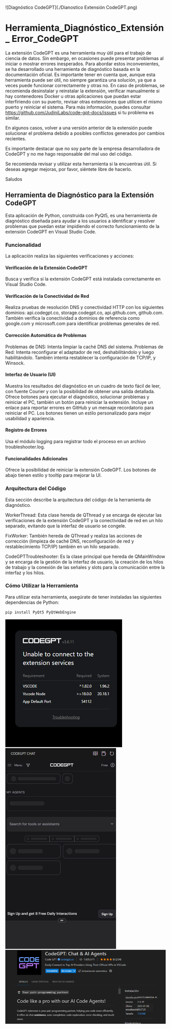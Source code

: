 ![Diagnóstico CodeGPT](./Dianostico Extensión CodeGPT.png)

# Herramienta_Diagnóstico_Extensión_ Error_CodeGPT

La extensión CodeGPT es una herramienta muy útil para el trabajo de ciencia de datos. Sin embargo, en ocasiones puede presentar problemas al iniciar o mostrar errores inesperados. Para abordar estos inconvenientes, se ha desarrollado una herramienta de diagnóstico basada en la documentación oficial. Es importante tener en cuenta que, aunque esta herramienta puede ser útil, no siempre garantiza una solución, ya que a veces puede funcionar correctamente y otras no. En caso de problemas, se recomienda desinstalar y reinstalar la extensión, verificar manualmente si hay contenedores Docker u otras aplicaciones que puedan estar interfiriendo con su puerto, revisar otras extensiones que utilicen el mismo puerto y reiniciar el sistema. Para más información, puedes consultar https://github.com/JudiniLabs/code-gpt-docs/issues si tu problema es similar.

En algunos casos, volver a una versión anterior de la extensión puede solucionar el problema debido a posibles conflictos generados por cambios recientes.

Es importante destacar que no soy parte de la empresa desarrolladora de CodeGPT y no me hago responsable del mal uso del código.

Se recomienda revisar y utilizar esta herramienta si la encuentras útil. Si deseas agregar mejoras, por favor, siéntete libre de hacerlo.

Saludos

## Herramienta de Diagnóstico para la Extensión CodeGPT
Esta aplicación de Python, construida con PyQt5, es una herramienta de diagnóstico diseñada para ayudar a los usuarios a identificar y resolver problemas que puedan estar impidiendo el correcto funcionamiento de la extensión CodeGPT en Visual Studio Code.

### Funcionalidad
La aplicación realiza las siguientes verificaciones y acciones:

#### Verificación de la Extensión CodeGPT
Busca y verifica si la extensión CodeGPT está instalada correctamente en Visual Studio Code.

#### Verificación de la Conectividad de Red
Realiza pruebas de resolución DNS y conectividad HTTP con los siguientes dominios: api.codegpt.co, storage.codegpt.co, api.github.com, github.com.
También verifica la conectividad a dominios de referencia como google.com y microsoft.com para identificar problemas generales de red.

#### Corrección Automática de Problemas
Problemas de DNS: Intenta limpiar la caché DNS del sistema.
Problemas de Red: Intenta reconfigurar el adaptador de red, deshabilitándolo y luego habilitándolo. También intenta restablecer la configuración de TCP/IP, y Winsock.

#### Interfaz de Usuario (UI)
Muestra los resultados del diagnóstico en un cuadro de texto fácil de leer, con fuente Courier y con la posibilidad de obtener una salida detallada.
Ofrece botones para ejecutar el diagnóstico, solucionar problemas y reiniciar el PC, también un botón para reiniciar la extensión.
Incluye un enlace para reportar errores en GitHub y un mensaje recordatorio para reiniciar el PC.
Los botones tienen un estilo personalizado para mejor usabilidad y apariencia.

#### Registro de Errores
Usa el módulo logging para registrar todo el proceso en un archivo troubleshooter.log.

#### Funcionalidades Adicionales
Ofrece la posibilidad de reiniciar la extensión CodeGPT.
Los botones de abajo tienen estilo y tooltip para mejorar la UI.

### Arquitectura del Código
Esta sección describe la arquitectura del código de la herramienta de diagnóstico.

WorkerThread: Esta clase hereda de QThread y se encarga de ejecutar las verificaciones de la extensión CodeGPT y la conectividad de red en un hilo separado, evitando que la interfaz de usuario se congele.

FixWorker: También hereda de QThread y realiza las acciones de corrección (limpieza de caché DNS, reconfiguración de red y restablecimiento TCP/IP) también en un hilo separado.

CodeGPTTroubleshooter: Es la clase principal que hereda de QMainWindow y se encarga de la gestión de la interfaz de usuario, la creación de los hilos de trabajo y la conexión de las señales y slots para la comunicación entre la interfaz y los hilos.

### Cómo Utilizar la Herramienta
Para utilizar esta herramienta, asegúrate de tener instaladas las siguientes dependencias de Python:

```bash
pip install PyQt5 PyQtWebEngine
```

![Error 1](error1.png)
![Error 2](error2.png)
![CodeGPT Logo](codegpt.png)

